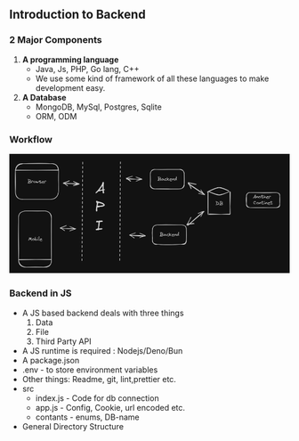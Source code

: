 ## Introduction to Backend

### 2 Major Components

1. **A programming language**
   - Java, Js, PHP, Go lang, C++ 
   - We use some kind of framework of all these languages to make development easy.
2. **A Database**
   - MongoDB, MySql, Postgres, Sqlite 
   - ORM, ODM

###  Workflow

![Workflow](images/image.png)

### Backend in JS
- A JS based backend deals with three things 
  1. Data
  2. File
  3. Third Party API
- A JS runtime is required : Nodejs/Deno/Bun
- A package.json
- .env - to store environment variables
- Other things: Readme, git, lint,prettier etc.
- src
  - index.js - Code for db connection
  - app.js - Config, Cookie, url encoded etc.
  - contants - enums, DB-name
- General Directory Structure